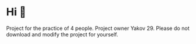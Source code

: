 # Hi 👋
Project for the practice of 4 people. Project owner Yakov 29. Please do not download and modify the project for yourself.
